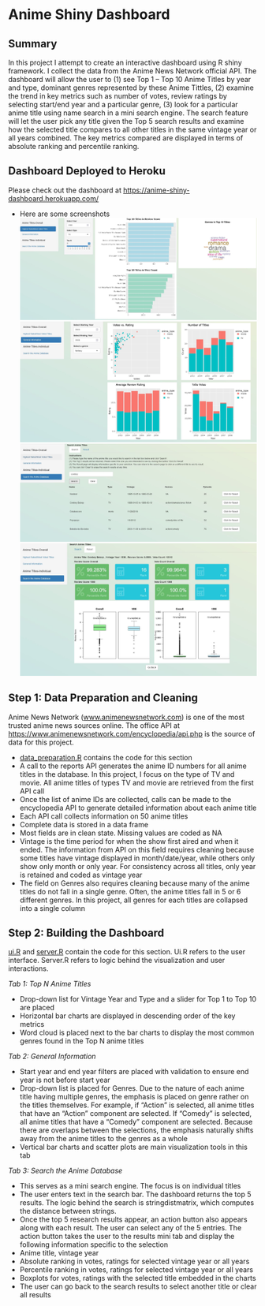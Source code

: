 # Anime Shiny Dashboard

**Summary**
---
In this project I attempt to create an interactive dashboard using R shiny framework.  I collect the data from the Anime News Network official API.  The dashboard will allow the user to (1) see Top 1 – Top 10 Anime Titles by year and type, dominant genres represented by these Anime Tittles, (2) examine the trend in key metrics such as number of votes, review ratings by selecting start/end year and a particular genre, (3) look for a particular anime title using name search in a mini search engine. The search feature will let the user pick any title given the Top 5 search results and examine how the selected title compares to all other titles in the same vintage year or all years combined. The key metrics compared are displayed in terms of absolute ranking and percentile ranking.

**Dashboard Deployed to Heroku**
---
Please check out the dashboard at https://anime-shiny-dashboard.herokuapp.com/

* Here are some screenshots
![](img/screen1.JPG)
![](img/screen2.JPG)
![](img/screen3.JPG)
![](img/screen4.JPG)

**Step 1: Data Preparation and Cleaning**
---
Anime News Network (www.animenewsnetwork.com) is one of the most trusted anime news sources online. The office API at https://www.animenewsnetwork.com/encyclopedia/api.php is the source of data for this project.
*	[data_preparation.R](https://github.com/RonaldLi-GitHub/Anime_Shiny_Dashboard/blob/main/data_preparation.R) contains the code for this section
*	A call to the reports API generates the anime ID numbers for all anime titles in the database. In this project, I focus on the type of TV and movie. All anime titles of types TV and movie are retrieved from the first API call
*	Once the list of anime IDs are collected, calls can be made to the encyclopedia API to generate detailed information about each anime title
*	Each API call collects information on 50 anime titles
*	Complete data is stored in a data frame
*	Most fields are in clean state. Missing values are coded as NA
*	Vintage is the time period for when the show first aired and when it ended. The information from API on this field requires cleaning because some titles have vintage displayed in month/date/year, while others only show only month or only year. For consistency across all titles, only year is retained and coded as vintage year
*	The field on Genres also requires cleaning because many of the anime titles do not fall in a single genre. Often, the anime titles fall in 5 or 6 different genres. In this project, all genres for each titles are collapsed into a single column

**Step 2: Building the Dashboard**
---
[ui.R](https://github.com/RonaldLi-GitHub/Anime_Shiny_Dashboard/blob/main/ui.R) and [server.R](https://github.com/RonaldLi-GitHub/Anime_Shiny_Dashboard/blob/main/server.R) contain the code for this section. Ui.R refers to the user interface. Server.R refers to logic behind the visualization and user interactions.

*Tab 1: Top N Anime Titles*
*	Drop-down list for Vintage Year and Type and a slider for Top 1 to Top 10 are placed 
*	Horizontal bar charts are displayed in descending order of the key metrics 
*	Word cloud is placed next to the bar charts to display the most common genres found in the Top N anime titles

*Tab 2: General Information*
*	Start year and end year filters are placed with validation to ensure end year is not before start year
*	Drop-down list is placed for Genres. Due to the nature of each anime title having multiple genres, the emphasis is placed on genre rather on the titles themselves. For example, if “Action” is selected, all anime titles that have an “Action” component are selected. If “Comedy” is selected, all anime titles that have a “Comedy” component are selected. Because there are overlaps between the selections, the emphasis naturally shifts away from the anime titles to the genres as a whole
*	Vertical bar charts and scatter plots are main visualization tools in this tab

*Tab 3: Search the Anime Database*
*	This serves as a mini search engine. The focus is on individual titles
*	The user enters text in the search bar. The dashboard returns the top 5 results. The logic behind the search is stringdistmatrix, which computes the distance between strings.
*	Once the top 5 research results appear, an action button also appears along with each result. The user can select any of the 5 entries. The action button takes the user to the results mini tab and display the following information specific to the selection
  *	Anime title, vintage year
  *	Absolute ranking in votes, ratings for selected vintage year or all years
  *	Percentile ranking in votes, ratings for selected vintage year or all years
  *	Boxplots for votes, ratings with the selected title embedded in the charts
*	The user can go back to the search results to select another title or clear all results



